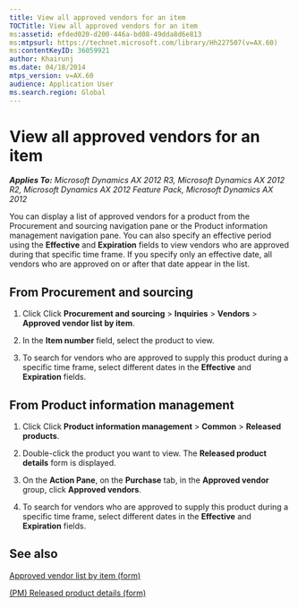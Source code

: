 ```yaml
---
title: View all approved vendors for an item
TOCTitle: View all approved vendors for an item
ms:assetid: efded020-d200-446a-bd08-49dda8d6e813
ms:mtpsurl: https://technet.microsoft.com/library/Hh227507(v=AX.60)
ms:contentKeyID: 36059921
author: Khairunj
ms.date: 04/18/2014
mtps_version: v=AX.60
audience: Application User
ms.search.region: Global
---
```


# View all approved vendors for an item 


_**Applies To:** Microsoft Dynamics AX 2012 R3, Microsoft Dynamics AX 2012 R2, Microsoft Dynamics AX 2012 Feature Pack, Microsoft Dynamics AX 2012_

You can display a list of approved vendors for a product from the Procurement and sourcing navigation pane or the Product information management navigation pane. You can also specify an effective period using the **Effective** and **Expiration** fields to view vendors who are approved during that specific time frame. If you specify only an effective date, all vendors who are approved on or after that date appear in the list.

## From Procurement and sourcing

1.  Click Click **Procurement and sourcing** \> **Inquiries** \> **Vendors** \> **Approved vendor list by item**.

2.  In the **Item number** field, select the product to view.

3.  To search for vendors who are approved to supply this product during a specific time frame, select different dates in the **Effective** and **Expiration** fields.

## From Product information management

1.  Click Click **Product information management** \> **Common** \> **Released products**.

2.  Double-click the product you want to view. The **Released product details** form is displayed.

3.  On the **Action Pane**, on the **Purchase** tab, in the **Approved vendor** group, click **Approved vendors**.

4.  To search for vendors who are approved to supply this product during a specific time frame, select different dates in the **Effective** and **Expiration** fields.

## See also

[Approved vendor list by item (form)](https://technet.microsoft.com/library/hh328600\(v=ax.60\))

[(PM) Released product details (form)](https://technet.microsoft.com/library/hh352306\(v=ax.60\))

  


